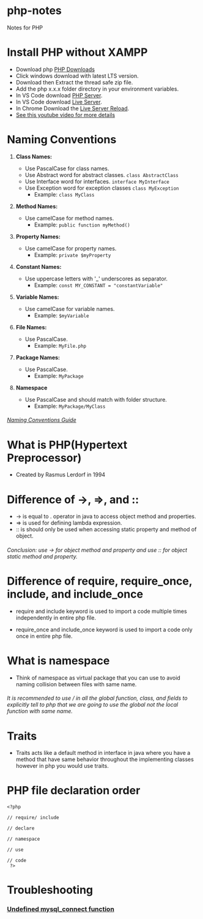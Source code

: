 # php-notes
Notes for PHP

# Install PHP without XAMPP
- Download php [PHP Downloads](https://www.php.net/downloads.php)
- Click windows download with latest LTS version.
- Download then Extract the thread safe zip file.
- Add the php x.x.x folder directory in your environment variables.
- In VS Code download [PHP Server](https://marketplace.visualstudio.com/items?itemName=brapifra.phpserver).
- In VS Code download [Live Server](
https://marketplace.visualstudio.com/items?itemName=ritwickdey.LiveServer).
- In Chrome Download the [Live Server Reload](https://chrome.google.com/webstore/detail/live-server-web-extension/fiegdmejfepffgpnejdinekhfieaogmj).
- [See this youtube video for more details](https://m.youtube.com/watch?v=etgm6WWQmBw)
# Naming Conventions
1. **Class Names:**
   - Use PascalCase for class names.
   - Use Abstract word for abstract classes. `class AbstractClass`
   - Use Interface word for interfaces. `interface MyInterface`
   - Use Exception word for exception classes `class MyException`
     - Example: `class MyClass`

3. **Method Names:**
   - Use camelCase for method names.
     - Example: `public function myMethod()`

4. **Property Names:**
   - Use camelCase for property names.
     - Example: `private $myProperty`

5. **Constant Names:**
   - Use uppercase letters with '_' underscores as separator.
     - Example: `const MY_CONSTANT = "constantVariable"`

6. **Variable Names:**
   - Use camelCase for variable names.
     - Example: `$myVariable`
      
7. **File Names:**
   - Use PascalCase.
     - Example: `MyFile.php`
      
8. **Package Names:**
   - Use PascalCase.
     - Example: `MyPackage`

9. **Namespace**
   - Use PascalCase and should match with folder structure.
     - Example: `MyPackage/MyClass`
     
###### [Naming Conventions Guide](https://flowframework.readthedocs.io/en/stable/TheDefinitiveGuide/PartV/CodingGuideLines/PHP.html)
       
# What is PHP(Hypertext Preprocessor)
- Created by Rasmus Lerdorf in 1994

# Difference of ->, =>, and ::
- -> is equal to . operator in java to access object method and properties.
- => is used for defining lambda expression.
- :: is should only be used when accessing static property and method of object.

###### Conclusion: use -> for object method and property and use :: for object static method and property.

# Difference of require, require_once, include, and include_once
- require and include keyword is used to import a code multiple times independently in entire php file.

- require_once and include_once keyword is used to import a code only once in entire php file.

# What is namespace
- Think of namespace as virtual package that you can use to avoid naming collision between files with same name.

###### It is recommended to use / in all the global function, class, and fields to explicitly tell to php that we are going to use the global not the local function with same name.

# Traits
- Traits acts like a default method in interface in java where you have a method that have same behavior throughout the implementing classes however in php you would use traits.


# PHP file declaration order
```
<?php

// require/ include

// declare

// namespace

// use

// code
 ?>
```
# Troubleshooting
### [Undefined mysql_connect function](https://www.youtube.com/watch?v=h3TXzgsMVQ4)

